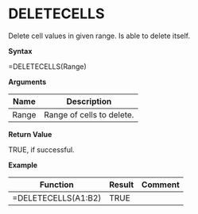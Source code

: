 # DELETECELLS

Delete cell values in given range. Is able to delete itself.

**Syntax**

=DELETECELLS(Range)

**Arguments**

| Name  | Description               |
|-------|---------------------------|
| Range | Range of cells to delete. |

**Return Value**

TRUE, if successful.

**Example**

| Function            | Result | Comment |
|---------------------|--------|---------|
| =DELETECELLS(A1:B2) | TRUE   |         |
